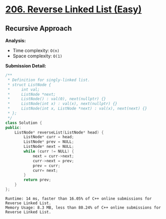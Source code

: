 # [206. Reverse Linked List (Easy)](https://leetcode.com/problems/reverse-linked-list/)

## Recursive Approach

**Analysis:**
- Time complexity: `O(n)`
- Space complexity: `O(1)`

**Submission Detail:**

```cpp
/**
 * Definition for singly-linked list.
 * struct ListNode {
 *     int val;
 *     ListNode *next;
 *     ListNode() : val(0), next(nullptr) {}
 *     ListNode(int x) : val(x), next(nullptr) {}
 *     ListNode(int x, ListNode *next) : val(x), next(next) {}
 * };
 */
class Solution {
public:
    ListNode* reverseList(ListNode* head) {
        ListNode* curr = head;
        ListNode* prev = NULL;
        ListNode* next = NULL;
        while (curr != NULL) {
            next = curr->next;
            curr->next = prev;
            prev = curr;
            curr= next;
        }
        return prev;
    }
};
```

```
Runtime: 14 ms, faster than 16.05% of C++ online submissions for Reverse Linked List.
Memory Usage: 8.3 MB, less than 80.24% of C++ online submissions for Reverse Linked List.
```
